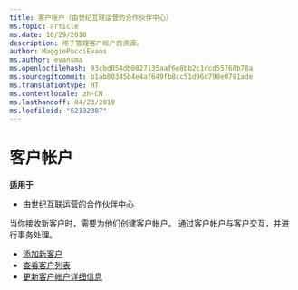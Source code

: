 ```yaml
---
title: 客户帐户（由世纪互联运营的合作伙伴中心）
ms.topic: article
ms.date: 10/29/2018
description: 用于管理客户帐户的资源。
author: MaggiePucciEvans
ms.author: evansma
ms.openlocfilehash: 93cbd054db0827135aaf6e8bb2c1dcd55768b78a
ms.sourcegitcommit: b1ab80345b4e4af649fb8cc51d96d798e0791ade
ms.translationtype: HT
ms.contentlocale: zh-CN
ms.lasthandoff: 04/23/2019
ms.locfileid: "62132387"
---
```

# <a name="customer-accounts"></a>客户帐户

**适用于**

-   由世纪互联运营的合作伙伴中心

当你接收新客户时，需要为他们创建客户帐户。 通过客户帐户与客户交互，并进行事务处理。 

-   [添加新客户](add-a-new-customer.md)
-   [查看客户列表](see-your-customer-list.md)
-   [更新客户帐户详细信息](update-customer-account-info.md)

 

 




